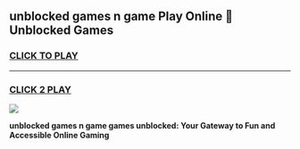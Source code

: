 
## unblocked games n game Play Online 👋 Unblocked Games
<h3>
<a href="https://premium.freeplayer.one?title=unblocked_games_n_game&ref=19F">CLICK TO PLAY</a></h3>
<hr>

<h3>
<a href="https://premium.freeplayer.one?title=unblocked_games_n_game&ref=19F">CLICK 2 PLAY</a>
  
</h3>

<a href="https://premium.freeplayer.one?title=unblocked_games_n_game&ref=19F"><img src="https://clearcache.store/games.png"></a>


**unblocked games n game games unblocked: Your Gateway to Fun and Accessible Online Gaming**
